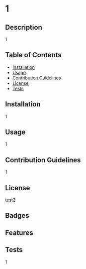 # 1

  ## Description
  
  1
  
  ## Table of Contents 
  
  - [Installation](#installation)
  - [Usage](#usage)
  - [Contribution Guidelines](#contribution_guidelines)
  - [License](#license)
  - [Tests](#tests)
  
  ## Installation
  
  1
  
  ## Usage
  
  1
  
  ## Contribution Guidelines
  
  1
  
  
  ## License 
  test2
  
  ## Badges
  
  
  
  ## Features
    
  
  
  ## Tests
  
  1
  
  
